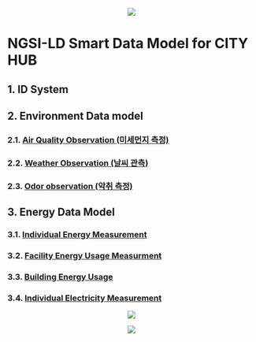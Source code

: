 <p align="center">
  <img src="https://yalewkidane.github.io/cityhub-data-model/images/cityhubs.png">
</p>

# NGSI-LD Smart Data Model for CITY HUB


## 1.	ID System

## 2.	Environment  Data model 

### 2.1.	[Air Quality Observation (미세먼지 측정)][AirQualityObservation_html]
[AirQualityObservation_html]:https://github.com/yalewkidane/cityhub-data-model/blob/master/ngsi-ld/environment/air-quality-observation.jsonld

### 2.2.  [Weather Observation (날씨 관측)][Weather_Observation_html]
[Weather_Observation_html]:https://yalewkidane.github.io/cityhub-data-model/pages/WeatherObservation.html

### 2.3.  [Odor observation (악취 측정)][Odor_observation_html]
[Odor_observation_html]:https://yalewkidane.github.io/cityhub-data-model/pages/OdorObservation.html

## 3.	Energy Data Model	

### 3.1.	[Individual Energy Measurement][Individual_Energy_Measurement]
[Individual_Energy_Measurement]:https://yalewkidane.github.io/cityhub-data-model/pages/IndividualEnergyMeasurement.html

### 3.2.	[Facility Energy	Usage Measurment][Facility_Energy_Usage_Measurment]
[Facility_Energy_Usage_Measurment]:https://yalewkidane.github.io/cityhub-data-model/pages/FacilityEnergyUsageMeasurment.html

### 3.3.	[Building Energy Usage][Building_Energy_Usage]
[Building_Energy_Usage]:https://yalewkidane.github.io/cityhub-data-model/pages/BuildingEnergyUsage.html

### 3.4.	[Individual Electricity Measurement][Individual_Electricity_Measurement]
[Individual_Electricity_Measurement]:https://yalewkidane.github.io/cityhub-data-model/pages/IndividualElectricityMeasurement.html


<p align="center">
  <img src="https://yalewkidane.github.io/cityhub-data-model/images/deal.png">
</p>

<p align="center">
  <img src="https://yalewkidane.github.io/cityhub-data-model/images/autoidlabs.png">
</p>
